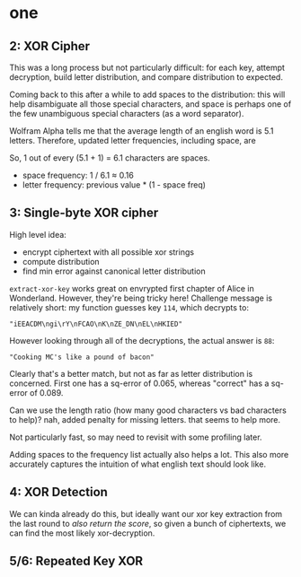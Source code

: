 # one

## 2: XOR Cipher

This was a long process but not particularly difficult: for each key, attempt decryption, build letter distribution, and compare distribution to expected.

Coming back to this after a while to add spaces to the distribution: this will help disambiguate all those special characters, and space is perhaps one of the few unambiguous special characters (as a word separator).

Wolfram Alpha tells me that the average length of an english word is 5.1 letters. Therefore, updated letter frequencies, including space, are

So, 1 out of every (5.1 + 1) = 6.1 characters are spaces.

- space frequency: 1 / 6.1 ≈ 0.16
- letter frequency: previous value * (1 - space freq)

## 3: Single-byte XOR cipher

High level idea:

- encrypt ciphertext with all possible xor strings
- compute distribution
- find min error against canonical letter distribution

`extract-xor-key` works great on envrypted first chapter of Alice in Wonderland. However, they're being tricky here! Challenge message is relatively short: my function guesses key `114`, which decrypts to:

```
"iEEACDM\ngi\rY\nFCAO\nK\nZE_DN\nEL\nHKIED"
```

However looking through all of the decryptions, the actual answer is `88`:

```
"Cooking MC's like a pound of bacon"
```

Clearly that's a better match, but not as far as letter distribution is concerned. First one has a sq-error of 0.065, whereas "correct" has a sq-error of 0.089.

Can we use the length ratio (how many good characters vs bad characters to help)? nah, added penalty for missing letters. that seems to help more.

Not particularly fast, so may need to revisit with some profiling later.

Adding spaces to the frequency list actually also helps a lot. This also more accurately captures the intuition of what english text should look like.

## 4: XOR Detection

We can kinda already do this, but ideally want our xor key extraction from the last round to _also return the score_, so given a bunch of ciphertexts, we can find the most likely xor-decryption.

## 5/6: Repeated Key XOR